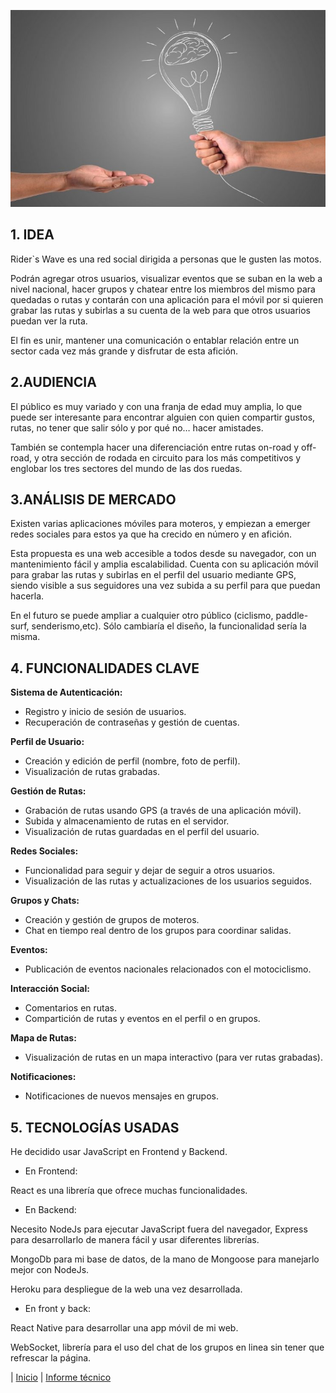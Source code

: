 ![](./img/propuesta.jpg)

## 1. IDEA

Rider`s Wave es una red social dirigida a personas que le gusten las motos.  

 Podrán agregar otros usuarios, visualizar eventos que se suban en la web a nivel nacional, hacer grupos y chatear entre los miembros del mismo para quedadas o rutas y contarán con una aplicación para el móvil por si quieren grabar las rutas y subirlas a su cuenta de la web para que otros usuarios puedan ver la ruta.  

El fin es unir, mantener una comunicación o entablar relación entre un sector cada vez más grande y disfrutar de esta afición.


## 2.AUDIENCIA

El público es muy variado y con una franja de edad muy amplia, lo que puede ser interesante para encontrar alguien con quien compartir gustos, rutas, no tener que salir sólo y por qué no… hacer amistades.   

También se contempla hacer una diferenciación entre rutas on-road y off-road, y otra sección de rodada en circuito para los más competitivos y englobar los tres sectores del mundo de las dos ruedas.


## 3.ANÁLISIS DE MERCADO

Existen varias aplicaciones móviles para moteros, y empiezan a emerger redes sociales para estos ya que ha crecido en número y en afición. 

Esta propuesta es una web accesible a todos desde su navegador, con un mantenimiento fácil y amplia escalabilidad. Cuenta con su aplicación móvil para grabar las rutas y subirlas en el perfil del usuario mediante GPS, siendo visible a sus seguidores una vez subida a su perfil para que puedan hacerla. 

En el futuro se puede ampliar a cualquier otro público (ciclismo, paddle-surf, senderismo,etc). Sólo cambiaría el diseño, la funcionalidad sería la misma.


## 4. FUNCIONALIDADES CLAVE


**Sistema de Autenticación:**
- Registro y inicio de sesión de usuarios.
- Recuperación de contraseñas y gestión de cuentas.

**Perfil de Usuario:**
- Creación y edición de perfil (nombre, foto de perfil).
- Visualización de rutas grabadas.

**Gestión de Rutas:**
- Grabación de rutas usando GPS (a través de una aplicación móvil).
- Subida y almacenamiento de rutas en el servidor.
- Visualización de rutas guardadas en el perfil del usuario.

**Redes Sociales:**
- Funcionalidad para seguir y dejar de seguir a otros usuarios.
- Visualización de las rutas y actualizaciones de los usuarios seguidos.

**Grupos y Chats:**
- Creación y gestión de grupos de moteros.
- Chat en tiempo real dentro de los grupos para coordinar salidas.

**Eventos:**
- Publicación de eventos nacionales relacionados con el motociclismo.

**Interacción Social:**
- Comentarios en rutas.
- Compartición de rutas y eventos en el perfil o en grupos.

**Mapa de Rutas:**
- Visualización de rutas en un mapa interactivo (para ver rutas grabadas).

**Notificaciones:**
- Notificaciones de nuevos mensajes en grupos.


## 5. TECNOLOGÍAS USADAS


He decidido usar JavaScript en Frontend y Backend.

- En Frontend:

React es una librería que ofrece muchas funcionalidades.

- En Backend:

 Necesito NodeJs para ejecutar JavaScript fuera del navegador, Express para desarrollarlo de manera fácil y usar diferentes librerías.

 MongoDb para mi base de datos, de la mano de Mongoose para manejarlo mejor con NodeJs.

 Heroku para despliegue de la web una vez desarrollada.

 - En front y back:

 React Native para desarrollar una app móvil de mi web.

 WebSocket, librería para el uso del chat de los grupos en linea sin tener que refrescar la página.

 | [Inicio](index.md) |  [Informe técnico](pages/InformeTecnico.md)
